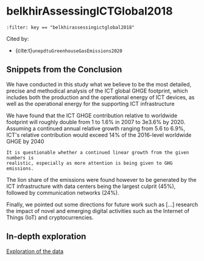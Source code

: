 # belkhirAssessingICTGlobal2018

```{bibliography}
:filter: key == "belkhirassessingictglobal2018"
```

Cited by:
* {cite:t}`unepdtuGreenhouseGasEmissions2020`

## Snippets from the Conclusion

We have conducted in this study what we believe to be the most detailed, precise
and methodical analysis of the ICT global GHGE footprint, which includes both
the production and the operational energy of ICT devices, as well as the
operational energy for the supporting ICT infrastructure

We have found that the ICT GHGE contribution relative to worldwide footprint
will roughly double from 1 to 1.6% in 2007 to 3e3.6% by 2020. Assuming a
continued annual relative growth ranging from 5.6 to 6.9%, ICT's relative
contribution would exceed 14% of the 2016-level worldwide GHGE by 2040

```{admonition} Wim
It is questionable whether a continued linear growth from the given numbers is 
realistic, especially as more attention is being given to GHG emissions.
```
The lion share of the emissions were found however to be generated by the ICT
infrastructure with data centers being the largest culprit (45%), followed by
communication networks (24%).

Finally, we pointed out some directions for future work such as [...] research
the impact of novel and emerging digital activities such as the Internet of
Things (IoT) and cryptocurrencies.

## In-depth exploration

[Exploration of the data](./belkhir2018)